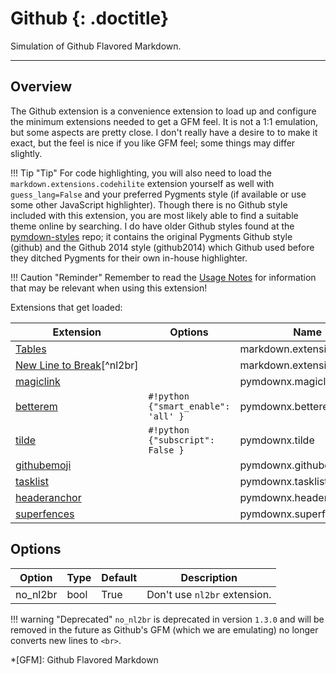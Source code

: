 # Github {: .doctitle}
Simulation of Github Flavored Markdown.

---

## Overview
The Github extension is a convenience extension to load up and configure the minimum extensions needed to get a GFM feel.  It is not a 1:1 emulation, but some aspects are pretty close.  I don't really have a desire to to make it exact, but the feel is nice if you like GFM feel; some things may differ slightly.

!!! Tip "Tip"
    For code highlighting, you will also need to load the `markdown.extensions.codehilite` extension yourself as well with `guess_lang=False` and your preferred Pygments style (if available or use some other JavaScript highlighter).  Though there is no Github style included with this extension, you are most likely able to find a suitable theme online by searching.  I do have older Github styles found at the [pymdown-styles](https://github.com/facelessuser/pymdown-styles/tree/master/pymdown_styles) repo; it contains the original Pygments Github style (github) and the Github 2014 style (github2014) which Github used before they ditched Pygments for their own in-house highlighter.

!!! Caution "Reminder"
    Remember to read the [Usage Notes](../usage_notes.md) for information that may be relevant when using this extension!

Extensions that get loaded:

| Extension | Options | Name   |
|-----------|---------|--------|
| [Tables](https://pythonhosted.org/Markdown/extensions/tables.html) | | markdown.extensions.tables |
| [New&nbsp;Line&nbsp;to&nbsp;Break](https://pythonhosted.org/Markdown/extensions/nl2br.html)[^nl2br] | | markdown.extensions.nl2b |
| [magiclink](./magiclink.md)      | | pymdownx.magiclink |
| [betterem](./betterem.md)        | `#!python {"smart_enable": 'all' }` | pymdownx.betterem |
| [tilde](./tilde.md)              | `#!python {"subscript": False }` | pymdownx.tilde |
| [githubemoji](./githubemoji.md)  | | pymdownx.githubemoji |
| [tasklist](./tasklist.md) | | pymdownx.tasklist |
| [headeranchor](./headeranchor.md)| | pymdownx.headeranchor |
| [superfences](./superfences.md) | | pymdownx.superfences |

## Options
| Option    | Type | Default |Description |
|-----------|------|---------|------------|
| no_nl2br | bool | True | Don't use `nl2br` extension. |

!!! warning "Deprecated"
    `no_nl2br` is deprecated in version `1.3.0` and will be removed in the future as Github's GFM (which we are emulating) no longer converts new lines to `<br>`.

*[GFM]:  Github Flavored Markdown
